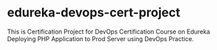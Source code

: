 # edureka-devops-cert-project
This is Certification Project for DevOps Certification Course on Edureka
Deploying PHP Application to Prod Server using DevOps Practice.
